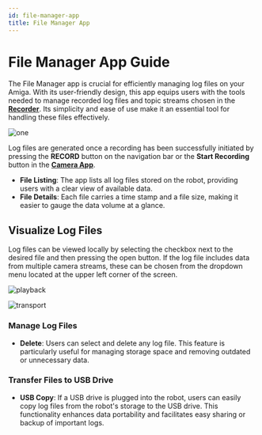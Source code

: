 ```yaml
---
id: file-manager-app
title: File Manager App
---
```


# File Manager App Guide

The File Manager app is crucial for efficiently
 managing log files on your Amiga. With its user-friendly
  design, this app equips users with the tools
   needed to manage recorded log files and
    topic streams chosen in the
     [**Recorder**](/docs/apps/launcher/#recorder).
      Its simplicity and ease of use make it an
       essential tool for handling these files effectively.

![one](https://github.com/farm-ng/amiga-dev-kit/assets/133177230/e1f802a2-debe-4669-8af6-e523d8ba51a1)

Log files are generated once a recording has
 been successfully initiated by pressing the
  **RECORD** button on the navigation bar or the
   **Start Recording** button in the
    [**Camera App**](/docs/apps/camera_app/).

- **File Listing**: The app lists all log files stored
 on the robot, providing users with a clear view of available data.
- **File Details**: Each file carries a time stamp
and a file size, making it easier to gauge the data
 volume at a glance.

## Visualize Log Files

Log files can be viewed locally by selecting
 the checkbox next to the desired file and then
  pressing the open button. If the log file includes
   data from multiple camera streams, these can be
    chosen from the dropdown menu located at the
     upper left corner of the screen.

![playback](https://github.com/farm-ng/amiga-dev-kit/assets/133177230/3ce5bdc4-2f99-4bff-8dc2-24ea870779de)

![transport](https://github.com/farm-ng/amiga-dev-kit/assets/133177230/319473d7-bfd4-4e71-8142-cdf6264893c0)

### Manage Log Files

- **Delete**: Users can select and delete any log file.
This feature is particularly useful for
managing storage space and removing outdated or unnecessary data.

### Transfer Files to USB Drive

- **USB Copy**: If a USB drive is plugged into the robot,
  users can easily copy log files from the
robot's storage to the USB drive.
This functionality enhances data portability and
facilitates easy sharing or backup of important logs.
